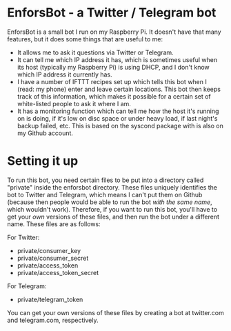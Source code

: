 # EnforsBot - a Twitter / Telegram bot

EnforsBot is a small bot I run on my Raspberry Pi. It doesn't have
that many features, but it does some things that are useful to me:

- It allows me to ask it questions via Twitter or Telegram.
- It can tell me which IP address it has, which is sometimes useful
  when its host (typically my Raspberry Pi) is using DHCP, and I don't
  know which IP address it currently has.
- I have a number of IFTTT recipes set up which tells this bot when I
  (read: my phone) enter and leave certain locations. This bot then
  keeps track of this information, which makes it possible for a
  certain set of white-listed people to ask it where I am.
- It has a monitoring function which can tell me how the host it's
  running on is doing, if it's low on disc space or under heavy load,
  if last night's backup failed, etc. This is based on the syscond
  package with is also on my Github account.
  
# Setting it up

To run this bot, you need certain files to be put into a directory
called "private" inside the enforsbot directory. These files uniquely
identifies the bot to Twitter and Telegram, which means I can't put
them on Github (because then people would be able to run the bot *with
the same name*, which wouldn't work). Therefore, if you want to run
this bot, you'll have to get your *own* versions of these files, and
then run the bot under a different name. These files are as follows:

For Twitter:
- private/consumer_key
- private/consumer_secret
- private/access_token
- private/access_token_secret

For Telegram:
- private/telegram_token

You can get your own versions of these files by creating a bot at
twitter.com and telegram.com, respectively.
